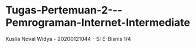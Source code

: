 # Tugas-Pertemuan-2---Pemrograman-Internet-Intermediate
Kuslia Noval Widya - 20200121044 - SI E-Bisnis 1/4
